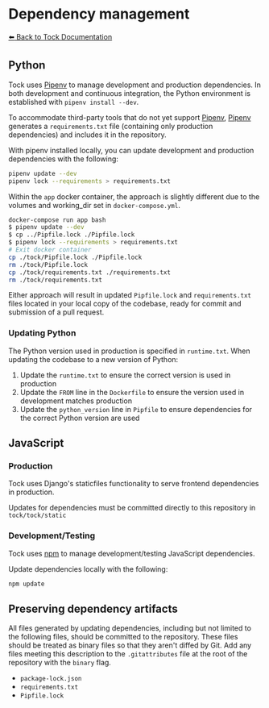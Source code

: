 # Dependency management

[:arrow_left: Back to Tock Documentation](../docs)

## Python

Tock uses [Pipenv] to manage development and production dependencies.
In both development and continuous integration, the Python environment is
established with `pipenv install --dev`.

To accommodate third-party tools that do not yet support [Pipenv], [Pipenv] generates a `requirements.txt` file (containing
only production dependencies) and includes it in the repository.

With pipenv installed locally, you can update development and production dependencies with the following:

```sh
pipenv update --dev
pipenv lock --requirements > requirements.txt
```

Within the `app` docker container, the approach is slightly different due to the volumes and working_dir set in `docker-compose.yml`.

```sh
docker-compose run app bash
$ pipenv update --dev
$ cp ../Pipfile.lock ./Pipfile.lock
$ pipenv lock --requirements > requirements.txt
# Exit docker container
cp ./tock/Pipfile.lock ./Pipfile.lock
rm ./tock/Pipfile.lock
cp ./tock/requirements.txt ./requirements.txt
rm ./tock/requirements.txt
```

Either approach will result in updated `Pipfile.lock` and `requirements.txt` files located in your local copy of the codebase, ready for commit and submission of a pull request.

### Updating Python

The Python version used in production is specified in `runtime.txt`. When updating the codebase to a new version of Python:

1. Update the `runtime.txt` to ensure the correct version is used in production
2. Update the `FROM` line in the `Dockerfile` to ensure the version used in development matches production
3. Update the `python_version` line in `Pipfile` to ensure dependencies for the correct Python version are used


## JavaScript

### Production

Tock uses Django's staticfiles functionality to serve frontend dependencies in production.

Updates for dependencies must be committed directly to this repository in `tock/tock/static`

### Development/Testing
Tock uses [npm] to manage development/testing JavaScript dependencies.

Update dependencies locally with the following:

```sh
npm update
```

## Preserving dependency artifacts

All files generated by updating dependencies, including but not limited to the
following files, should be committed to the repository. These files should be
treated as binary files so that they aren't diffed by Git. Add any files meeting this
description to the `.gitattributes` file at the root of the repository with the
`binary` flag.

- `package-lock.json`
- `requirements.txt`
- `Pipfile.lock`

[Pipenv]: https://docs.pipenv.org/
[npm]: https://www.npmjs.com
